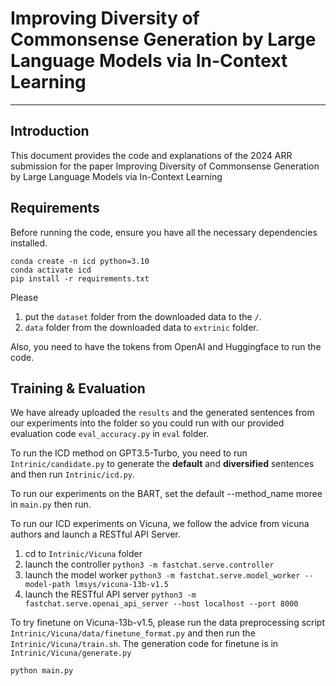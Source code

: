 # Improving Diversity of Commonsense Generation by Large Language Models via In-Context Learning

---

## **Introduction**

This document provides the code and explanations of the 2024 ARR submission for the paper Improving Diversity of Commonsense Generation by Large Language Models via In-Context Learning

## **Requirements**

Before running the code, ensure you have all the necessary dependencies installed.
```
conda create -n icd python=3.10
conda activate icd
pip install -r requirements.txt
```

Please 
1. put the `dataset` folder from the downloaded data to the `/`.  
2. `data` folder from the downloaded data to `extrinic` folder.

Also, you need to have the tokens from OpenAI and Huggingface to run the code.

## Training & Evaluation

We have already uploaded the `results` and the generated sentences from our experiments into the folder so you could run with our provided evaluation code `eval_accuracy.py` in `eval` folder.

To run the ICD method on GPT3.5-Turbo, you need to run `Intrinic/candidate.py` to generate the **default** and **diversified** sentences and then run `Intrinic/icd.py`. 

To run our experiments on the BART, set the default --method_name moree in `main.py` then run.

To run our ICD experiments on Vicuna, we follow the advice from vicuna authors and launch a RESTful API Server.
   1. cd to `Intrinic/Vicuna` folder
   2. launch the controller `python3 -m fastchat.serve.controller`
   3. launch the model worker `python3 -m fastchat.serve.model_worker --model-path lmsys/vicuna-13b-v1.5`
   4. launch the RESTful API server `python3 -m fastchat.serve.openai_api_server --host localhost --port 8000`

To try finetune on Vicuna-13b-v1.5, please run the data preprocessing script `Intrinic/Vicuna/data/finetune_format.py` and then run the `Intrinic/Vicuna/train.sh`. The generation code for finetune is in `Intrinic/Vicuna/generate.py`

```
python main.py
```

